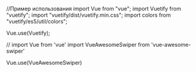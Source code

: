 //Пример использования
import Vue from "vue";
import Vuetify from "vuetify";
import "vuetify/dist/vuetify.min.css";
import colors from "vuetify/es5/util/colors";

Vue.use(Vuetify);

//
import Vue from 'vue'
import VueAwesomeSwiper from 'vue-awesome-swiper'

Vue.use(VueAwesomeSwiper)
